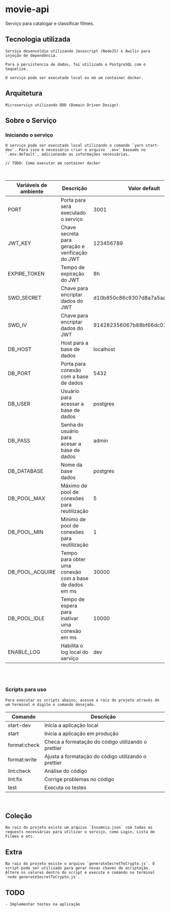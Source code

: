 # movie-api

Serviço para catalogar e classificar filmes.

## Tecnologia utilizada

    Serviço desenvoldio utilizando Javascript (NodeJS) e Awilix para injeção de dependência.

    Para a persistencia de dados, foi utilizado o PostgreSQL com o Sequelize.

    O serviço pode ser executado local ou em um container docker.

## Arquitetura

    Microserviço utilizando DDD (Domain Driven Design).

## Sobre o Serviço

### Iniciando o serviço

    O serviço pode ser executado local utilizando o comando `yarn start-dev`. Para isso é necessário criar o arquivo `.env` baseado no `.env.default`, adicionando as informações necessárias.

    // TODO: Como executar em container docker

<br>

| Variáveis de ambiente | Descrição                                              | Valor default                    |
| --------------------- | ------------------------------------------------------ | -------------------------------- |
| PORT                  | Porta para será executado o serviço                    | 3001                             |
| JWT_KEY               | Chave secreta para geração e verificação do JWT        | 123456789                        |
| EXPIRE_TOKEN          | Tempo de expiração do JWT                              | 8h                               |
| SWD_SECRET            | Chave para encriptar dados do JWT                      | d10b850c86c9307d8a7a5aa102d23c69 |
| SWD_IV                | Chave para encriptar dados do JWT                      | 914282356067b88bf66dc01bef2b475c |
| DB_HOST               | Host para a base de dados                              | localhost                        |
| DB_PORT               | Porta para conexão com a base de dados                 | 5432                             |
| DB_USER               | Usuário para acessar a base de dados                   | postgres                         |
| DB_PASS               | Senha do usuário para acesar a base de dados           | admin                            |
| DB_DATABASE           | Nome da base dados                                     | postgres                         |
| DB_POOL_MAX           | Máximo de pool de conexões para reutilização           | 5                                |
| DB_POOL_MIN           | Mínimo de pool de conexões para reutilização           | 1                                |
| DB_POOL_ACQUIRE       | Tempo para obter uma conexão com a base de dados em ms | 30000                            |
| DB_POOL_IDLE          | Tempo de espera para inativar uma conexão em ms        | 10000                            |
| ENABLE_LOG            | Habilita o log local do serviço                        | dev                              |

<br> 
<br>

### Scripts para uso

    Para executar os scripts abaixo, acesse a raiz do projeto através de um terminal e digite o comando desejado.

| Comando      | Descrição                                           |
| ------------ | --------------------------------------------------- |
| start-dev    | Inicia a aplicação local                            |
| start        | Inicia a aplicação em produção                      |
| format:check | Checa a formatação do código utilizando o prettier  |
| format:write | Ajusta a formatação do código utilizando o prettier |
| lint:check   | Análise do código                                   |
| lint:fix     | Corrige problemas no código                         |
| test         | Executa os testes                                   |

<br>

## Coleção

    Na raiz do projeto existe um arquivo `Insomnia.json` com todas as requests necessárias para utilizar o serviço, como Login, Lista de Filmes e etc.

## Extra

    Na raiz do projeto existe o arquivo `generateSecretToCrypto.js`. O script pode ser utilizado para gerar novas chaves de ecriptação. Altere os valores dentro do script e execute o comando no terminal `node generateSecretToCrypto.js`.


## TODO
    - Implementar testes na aplicação
